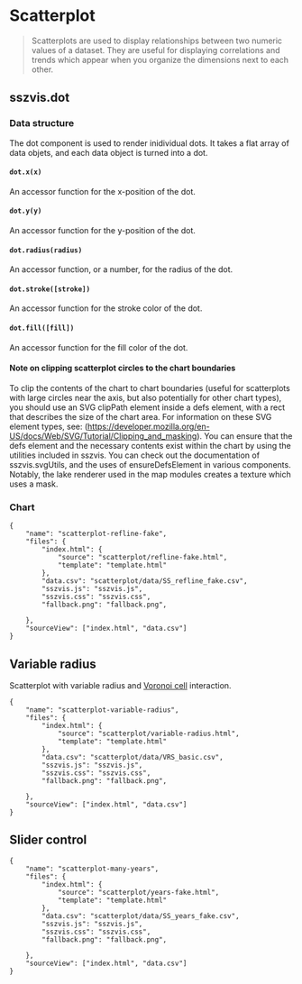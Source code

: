 # Scatterplot

> Scatterplots are used to display relationships between two numeric values of a dataset. They are useful for displaying correlations and trends which appear when you organize the dimensions next to each other.

## sszvis.dot

### Data structure

The dot component is used to render inidividual dots. It takes a flat array of data objets, and each data object is turned into a dot.

#### `dot.x(x)`

An accessor function for the x-position of the dot.

#### `dot.y(y)`

An accessor function for the y-position of the dot.

#### `dot.radius(radius)`

An accessor function, or a number, for the radius of the dot.

#### `dot.stroke([stroke])`

An accessor function for the stroke color of the dot.

#### `dot.fill([fill])`

An accessor function for the fill color of the dot.

#### Note on clipping scatterplot circles to the chart boundaries

To clip the contents of the chart to chart boundaries (useful for scatterplots with large circles near the axis, but also potentially for other chart types), you should use an SVG clipPath element inside a defs element, with a rect that describes the size of the chart area. For information on these SVG element types, see: (https://developer.mozilla.org/en-US/docs/Web/SVG/Tutorial/Clipping_and_masking). You can ensure that the defs element and the necessary contents exist within the chart by using the utilities included in sszvis. You can check out the documentation of sszvis.svgUtils, and the uses of ensureDefsElement in various components. Notably, the lake renderer used in the map modules creates a texture which uses a mask.

### Chart

```project
{
    "name": "scatterplot-refline-fake",
    "files": {
        "index.html": {
            "source": "scatterplot/refline-fake.html",
            "template": "template.html"
        },
        "data.csv": "scatterplot/data/SS_refline_fake.csv",
        "sszvis.js": "sszvis.js",
        "sszvis.css": "sszvis.css",
        "fallback.png": "fallback.png",
        
    },
    "sourceView": ["index.html", "data.csv"]
}
```

## Variable radius

Scatterplot with variable radius and [Voronoi cell](http://bl.ocks.org/mbostock/4060366) interaction.

```project
{
    "name": "scatterplot-variable-radius",
    "files": {
        "index.html": {
            "source": "scatterplot/variable-radius.html",
            "template": "template.html"
        },
        "data.csv": "scatterplot/data/VRS_basic.csv",
        "sszvis.js": "sszvis.js",
        "sszvis.css": "sszvis.css",
        "fallback.png": "fallback.png",
        
    },
    "sourceView": ["index.html", "data.csv"]
}
```

## Slider control

```project
{
    "name": "scatterplot-many-years",
    "files": {
        "index.html": {
            "source": "scatterplot/years-fake.html",
            "template": "template.html"
        },
        "data.csv": "scatterplot/data/SS_years_fake.csv",
        "sszvis.js": "sszvis.js",
        "sszvis.css": "sszvis.css",
        "fallback.png": "fallback.png",
        
    },
    "sourceView": ["index.html", "data.csv"]
}
```
